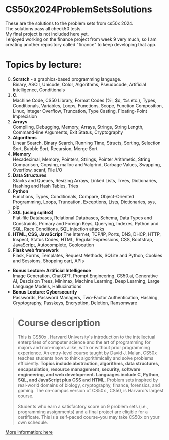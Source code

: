 # CS50x2024ProblemSetsSolutions
These are the solutions to the problem sets from cs50x 2024.\
The solutions pass all check50 tests.\
My final project is not included here yet.\
I enjoyed working on the finance project from week 9 very much, so I am creating another repository called "finance" to keep developing that app.
# Topics by lecture:
0. **Scratch** - a graphics-based programming language.  
Binary, ASCII, Unicode, Color, Algorithms, Pseudocode, Artificial Intelligence, Conditionals
1. **C**.  
Machine Code, CS50 Library, Format Codes (%i, $d, %s etc.), Types, Conditionals, Variables, Loops, Functions, Scope, Function Composition, Linux, Integer Overflow, Truncation, Type Casting, Floating-Point Imprecision
2. **Arrays**  
Compiling, Debugging, Memory, Arrays, Strings, String Length, Command-line Arguments, Exit Status, Cryptography
3. **Algorithms**  
Linear Search, Binary Search, Running Time, Structs, Sorting, Selection Sort, Bubble Sort, Recursion, Merge Sort
4. **Memory**  
Hexadecimal, Memory, Pointers, Strings, Pointer Arithmetic, String Comparison, Copying, malloc and Valgrind, Garbage Values, Swapping, Overflow, scanf, File I/O
5. **Data Structures**  
Stacks and Queues, Resizing Arrays, Linked Lists, Trees, Dictionaries, Hashing and Hash Tables, Tries
6. **Python**  
Functions, Types, Conditionals, Compare, Object-Oriented Programming, Loops, Truncation, Exceptions, Lists, Dictionaries, sys, pip
7. **SQL (using sqlite3)**  
Flat-file Databases, Relational Databases, Schema, Data Types and Constraints, Primary and Foreign Keys, Querying, Indexes, Python and SQL, Race Conditions, SQL injection attacks
8. **HTML, CSS, JavaScript**
The Internet, TCP/IP, Ports, DNS, DHCP, HTTP, Inspect, Status Codes, HTML, Regular Expressions, CSS, Bootstrap, JavaScript, Autocomplete, Geolocation
9. **Flask web framework**  
Flask, Forms, Templates, Request Methods, SQLite and Python, Cookies and Sessions, Shopping cart, APIs
- **Bonus Lecture: Artificial Intelligence**  
Image Generation, ChatGPT, Prompt Engineering, CS50.ai, Generative AI, Descision Trees, Minimax, Machine Learning, Deep Learning, Large Language Models, Hallucinations
- **Bonus Lecture: Cybersecurity**  
Passwords, Password Managers, Two-Factor Authentication, Hashing, Cryptography, Passkeys, Encryption, Deletion, Ransomware
    
># Course description
>This is CS50x , Harvard University's introduction to the intellectual enterprises of computer science and the art of programming for majors and non-majors alike, with or without prior programming experience. An entry-level course taught by David J. Malan, CS50x teaches students how to think algorithmically and solve problems efficiently. **Topics include abstraction, algorithms, data structures, encapsulation, resource management, security, software engineering, and web development. Languages include C, Python, SQL, and JavaScript plus CSS and HTML**. Problem sets inspired by real-world domains of biology, cryptography, finance, forensics, and gaming. The on-campus version of CS50x , CS50, is Harvard's largest course.\
>\
>Students who earn a satisfactory score on 9 problem sets (i.e., programming assignments) and a final project are eligible for a certificate. This is a self-paced course–you may take CS50x on your own schedule.

[More information: here](https://pll.harvard.edu/course/cs50-introduction-computer-science#:~:text=An%20entry%2Dlevel%20course%20taught,software%20engineering%2C%20and%20web%20development.)
